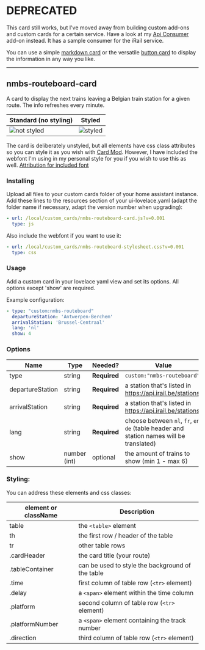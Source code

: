 # DEPRECATED

This card still works, but I've moved away from building custom add-ons and custom cards for a certain service.
Have a look at my [Api Consumer](https://github.com/kdw2060/hassio-addons/tree/master/hassio-addon-api-consumer) add-on instead. It has a sample consumer for the iRail service.

You can use a simple [markdown card](https://www.home-assistant.io/lovelace/markdown/) or the versatile [button card](https://github.com/custom-cards/button-card) to display the information in any way you like.

---

## nmbs-routeboard-card
A card to display the next trains leaving a Belgian train station for a given route. The info refreshes every minute.

| Standard (no styling) | Styled
| --- | ---
| ![not styled](custom%20nmbs%20card%20no%20styling.png "not styled") | ![styled](custom%20nmbs%20card.png "styled")

The card is deliberately unstyled, but all elements have css class attributes so you can style it as you wish with [Card Mod](https://github.com/thomasloven/lovelace-card-mod).
However, I have included the webfont I'm using in my personal style for you if you wish to use this as well. [Attribution for included font](https://www.fontsquirrel.com/license/BPdots)

### Installing
Upload all files to your custom cards folder of your home assistant instance. Add these lines to the resources section of your ui-lovelace.yaml (adapt the folder name if necessary, adapt the version number when upgrading):

```yaml
- url: /local/custom_cards/nmbs-routeboard-card.js?v=0.001
  type: js
```
Also include the webfont if you want to use it:
```yaml
- url: /local/custom_cards/nmbs-routeboard-stylesheet.css?v=0.001
  type: css
```

### Usage
Add a custom card in your lovelace yaml view and set its options. All options except 'show' are required.

Example configuration: 
```yaml
- type: "custom:nmbs-routeboard"
  departureStation: 'Antwerpen-Berchem'
  arrivalStation: 'Brussel-Centraal'
  lang: 'nl'
  show: 4
```

### Options

| Name | Type | Needed? | Value
| ---- | ---- | ------- | -----------
| type | string | **Required** | `custom:"nmbs-routeboard"`
| departureStation | string | **Required** | a station that's listed in https://api.irail.be/stations/
| arrivalStation | string | **Required** | a station that's listed in https://api.irail.be/stations/
| lang | string | **Required** | choose between `nl`, `fr`, `en`, `de`  (table header and station names will be translated)
| show | number (int) | optional | the amount of trains to show (min 1 - max 6)

### Styling:

You can address these elements and css classes:

| element or className | Description
| ---- | ----
| table | the `<table>` element
| th | the first row / header of the table
| tr | other table rows
| .cardHeader | the card title (your route)
| .tableContainer | can be used to style the background of the table
| .time |  first column of table row (`<tr>` element)
| .delay | a `<span>` element within the time column
| .platform | second column of table row (`<tr>` element)
| .platformNumber | a `<span>` element containing the track number
| .direction | third column of table row (`<tr>` element)



